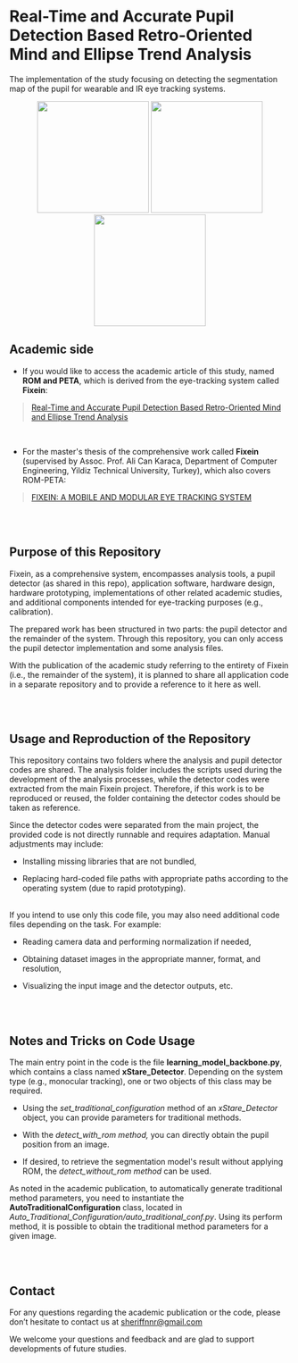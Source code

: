 # Real-Time and Accurate Pupil Detection Based Retro-Oriented Mind and Ellipse Trend Analysis

The implementation of the study focusing on detecting the segmentation map of the pupil for wearable and IR eye tracking systems.


<p align="center">
  <img src="https://github.com/user-attachments/assets/5cec9030-b846-4e81-b9c5-20e88ef74e99" width="200"  />
  <img src="https://github.com/user-attachments/assets/900e78df-bbd3-40df-96d7-c97f31f7fdca" width="200"  />
  <img src="https://github.com/user-attachments/assets/203d84da-6dfc-452b-8275-4b62d8d8b253" width="200"  />
</p>


##  Academic side


- If you would like to access the academic article of this study, named **ROM and PETA**, which is derived from the eye-tracking system called **Fixein**:
> [Real-Time and Accurate Pupil Detection Based Retro-Oriented Mind and Ellipse Trend Analysis ](https://www.iieta.org/journals/ts/paper/10.18280/ts.420402 "Real-Time and Accurate Pupil Detection Based Retro-Oriented Mind and Ellipse Trend Analysis ")

<br/>

- For the master's thesis of the comprehensive work called **Fixein** (supervised by Assoc. Prof. Ali Can Karaca, Department of Computer Engineering, Yildiz Technical University, Turkey), which also covers ROM-PETA:
> [FIXEIN: A MOBILE AND MODULAR EYE TRACKING SYSTEM](https://tez.yok.gov.tr/UlusalTezMerkezi/TezGoster?key=UjlM15wKZGQW6TLC0pvCty4v6J5vd_fg08_KOX5R3co_5Ju4LjSLjAiZ9sQhj7s5 "FIXEIN: A MOBILE AND MODULAR EYE TRACKING SYSTEM")

<br/><br/>

## Purpose of this Repository

Fixein, as a comprehensive system, encompasses analysis tools, a pupil detector (as shared in this repo), application software, hardware design, hardware prototyping, implementations of other related academic studies, and additional components intended for eye-tracking purposes (e.g., calibration).

The prepared work has been structured in two parts: the pupil detector and the remainder of the system. Through this repository, you can only access the pupil detector implementation and some analysis files.

With the publication of the academic study referring to the entirety of Fixein (i.e., the remainder of the system), it is planned to share all application code in a separate repository and to provide a reference to it here as well.

<br/><br/>

## Usage and Reproduction of the Repository
This repository contains two folders where the analysis and pupil detector codes are shared. The analysis folder includes the scripts used during the development of the analysis processes, while the detector codes were extracted from the main Fixein project. Therefore, if this work is to be reproduced or reused, the folder containing the detector codes should be taken as reference.

Since the detector codes were separated from the main project, the provided code is not directly runnable and requires adaptation. Manual adjustments may include:

- Installing missing libraries that are not bundled,

- Replacing hard-coded file paths with appropriate paths according to the operating system (due to rapid prototyping).

<br/>
If you intend to use only this code file, you may also need additional code files depending on the task. For example:

- Reading camera data and performing normalization if needed,

- Obtaining dataset images in the appropriate manner, format, and resolution,

- Visualizing the input image and the detector outputs, etc.


<br/><br/>

## Notes and Tricks on Code Usage

The main entry point in the code is the file **learning_model_backbone.py**, which contains a class named **xStare_Detector**. Depending on the system type (e.g., monocular tracking), one or two objects of this class may be required.

- Using the *set_traditional_configuration* method of an *xStare_Detector* object, you can provide parameters for traditional methods.

- With the *detect_with_rom method,* you can directly obtain the pupil position from an image.

- If desired, to retrieve the segmentation model's result without applying ROM, the *detect_without_rom method* can be used.

As noted in the academic publication, to automatically generate traditional method parameters, you need to instantiate the **AutoTraditionalConfiguration** class, located in *Auto_Traditional_Configuration/auto_traditional_conf.py*. Using its perform method, it is possible to obtain the traditional method parameters for a given image.


<br/><br/>
## Contact
For any questions regarding the academic publication or the code, please don’t hesitate to contact us at sheriffnnr@gmail.com

We welcome your questions and feedback and are glad to support developments of future studies.

<br/><br/>

